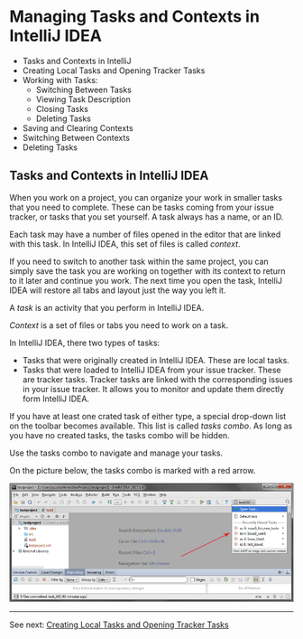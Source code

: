 # Managing Tasks and Contexts in IntelliJ IDEA

* Tasks and Contexts in IntelliJ
* Creating Local Tasks and Opening Tracker Tasks
* Working with Tasks:
  - Switching Between Tasks
  - Viewing Task Description
  - Closing Tasks
  - Deleting Tasks
* Saving and Clearing Contexts
* Switching Between Contexts
* Deleting Tasks

## Tasks and Contexts in IntelliJ IDEA

When you work on a project, you can organize your work in smaller tasks that you need to complete. These can be tasks coming from your issue tracker, or tasks that you set yourself. A task always has a name, or an ID.  

Each task may have a number of files opened in the editor that are linked with this task. In IntelliJ IDEA, this set of files is called _context_. 

If you need to switch to another task within the same project, you can simply save the task you are working on together with its context to return to it later and continue you work. The next time you open the task, IntelliJ IDEA will restore all tabs and layout just the way you left it. 

A _task_ is an activity that you perform in IntelliJ IDEA. 

_Context_ is a set of files or tabs you need to work on a task. 

In IntelliJ IDEA, there two types of tasks:

* Tasks that were originally created in IntelliJ IDEA. These are local tasks.
* Tasks that were loaded to IntelliJ IDEA from your issue tracker. These are tracker tasks.
Tracker tasks are linked with the corresponding issues in your issue tracker. It allows you to monitor and update them directly form IntelliJ IDEA. 

If you have at least one crated task of either type, a special drop-down list on the toolbar becomes available. This list is called _tasks combo_. As long as you have no created tasks, the tasks combo will be hidden. 

Use the tasks combo to navigate and manage your tasks. 

On the picture below, the tasks combo is marked with a red arrow. 

![](https://github.com/alexandrazolushkina/IntelliJ/blob/master/tasks_combo.png)

***

See next: [Creating Local Tasks and Opening Tracker Tasks](https://github.com/alexandrazolushkina/IntelliJ/blob/master/create_open_tasks.md)

